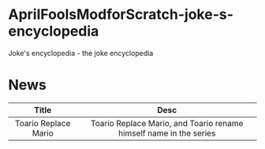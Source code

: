 # AprilFoolsModforScratch-joke-s-encyclopedia
Joke's encyclopedia - the joke encyclopedia
# News
| Title   | Desc |
| :--: | :--: |
| Toario Replace Mario |  Toario Replace Mario, and Toario rename himself name in the series  |
